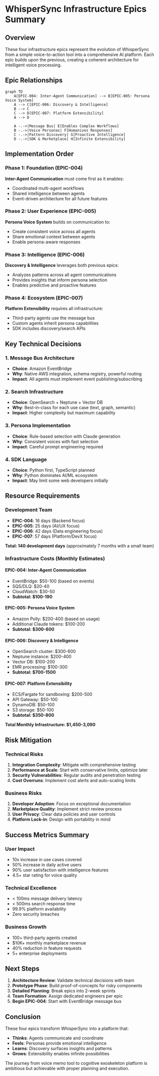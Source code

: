 # WhisperSync Infrastructure Epics Summary

## Overview

These four infrastructure epics represent the evolution of WhisperSync from a simple voice-to-action tool into a comprehensive AI platform. Each epic builds upon the previous, creating a coherent architecture for intelligent voice processing.

## Epic Relationships

```mermaid
graph TD
    A[EPIC-004: Inter-Agent Communication] --> B[EPIC-005: Persona Voice System]
    A --> C[EPIC-006: Discovery & Intelligence]
    B --> C
    C --> D[EPIC-007: Platform Extensibility]
    A --> D
    
    A -.->|Message Bus| E[Enables Complex Workflows]
    B -.->|Voice Personas| F[Humanizes Responses]
    C -.->|Pattern Discovery| G[Proactive Intelligence]
    D -.->|SDK & Marketplace| H[Infinite Extensibility]
```

## Implementation Order

### Phase 1: Foundation (EPIC-004)
**Inter-Agent Communication** must come first as it enables:
- Coordinated multi-agent workflows
- Shared intelligence between agents
- Event-driven architecture for all future features

### Phase 2: User Experience (EPIC-005)
**Persona Voice System** builds on communication to:
- Create consistent voice across all agents
- Share emotional context between agents
- Enable persona-aware responses

### Phase 3: Intelligence (EPIC-006)
**Discovery & Intelligence** leverages both previous epics:
- Analyzes patterns across all agent communications
- Provides insights that inform persona selection
- Enables predictive and proactive features

### Phase 4: Ecosystem (EPIC-007)
**Platform Extensibility** requires all infrastructure:
- Third-party agents use the message bus
- Custom agents inherit persona capabilities
- SDK includes discovery/search APIs

## Key Technical Decisions

### 1. Message Bus Architecture
- **Choice**: Amazon EventBridge
- **Why**: Native AWS integration, schema registry, powerful routing
- **Impact**: All agents must implement event publishing/subscribing

### 2. Search Infrastructure  
- **Choice**: OpenSearch + Neptune + Vector DB
- **Why**: Best-in-class for each use case (text, graph, semantic)
- **Impact**: Higher complexity but maximum capability

### 3. Persona Implementation
- **Choice**: Rule-based selection with Claude generation
- **Why**: Consistent voices with fast selection
- **Impact**: Careful prompt engineering required

### 4. SDK Language
- **Choice**: Python first, TypeScript planned
- **Why**: Python dominates AI/ML ecosystem
- **Impact**: May limit some web developers initially

## Resource Requirements

### Development Team
- **EPIC-004**: 16 days (Backend focus)
- **EPIC-005**: 25 days (AI/UX focus)
- **EPIC-006**: 42 days (Data engineering focus)
- **EPIC-007**: 57 days (Platform/DevX focus)

**Total: 140 development days** (approximately 7 months with a small team)

### Infrastructure Costs (Monthly Estimates)

#### EPIC-004: Inter-Agent Communication
- EventBridge: $50-100 (based on events)
- SQS/DLQ: $20-40
- CloudWatch: $30-50
- **Subtotal: $100-190**

#### EPIC-005: Persona Voice System  
- Amazon Polly: $200-400 (based on usage)
- Additional Claude tokens: $100-200
- **Subtotal: $300-600**

#### EPIC-006: Discovery & Intelligence
- OpenSearch cluster: $300-600
- Neptune instance: $200-400
- Vector DB: $100-200
- EMR processing: $100-300
- **Subtotal: $700-1500**

#### EPIC-007: Platform Extensibility
- ECS/Fargate for sandboxing: $200-500
- API Gateway: $50-100
- DynamoDB: $50-100
- S3 storage: $50-100
- **Subtotal: $350-800**

**Total Monthly Infrastructure: $1,450-3,090**

## Risk Mitigation

### Technical Risks
1. **Integration Complexity**: Mitigate with comprehensive testing
2. **Performance at Scale**: Start with conservative limits, optimize later
3. **Security Vulnerabilities**: Regular audits and penetration testing
4. **Cost Overruns**: Implement cost alerts and auto-scaling limits

### Business Risks
1. **Developer Adoption**: Focus on exceptional documentation
2. **Marketplace Quality**: Implement strict review process
3. **User Privacy**: Clear data policies and user controls
4. **Platform Lock-in**: Design with portability in mind

## Success Metrics Summary

### User Impact
- 10x increase in use cases covered
- 50% increase in daily active users
- 90% user satisfaction with intelligence features
- 4.5+ star rating for voice quality

### Technical Excellence  
- < 100ms message delivery latency
- < 500ms search response time
- 99.9% platform availability
- Zero security breaches

### Business Growth
- 100+ third-party agents created
- $10K+ monthly marketplace revenue
- 40% reduction in feature requests
- 5+ enterprise deployments

## Next Steps

1. **Architecture Review**: Validate technical decisions with team
2. **Prototype Phase**: Build proof-of-concepts for risky components
3. **Detailed Planning**: Break epics into 2-week sprints
4. **Team Formation**: Assign dedicated engineers per epic
5. **Begin EPIC-004**: Start with EventBridge message bus

## Conclusion

These four epics transform WhisperSync into a platform that:
- **Thinks**: Agents communicate and coordinate
- **Feels**: Personas provide emotional intelligence
- **Learns**: Discovery surfaces insights and patterns
- **Grows**: Extensibility enables infinite possibilities

The journey from voice memo tool to cognitive exoskeleton platform is ambitious but achievable with proper planning and execution.